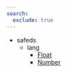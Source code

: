 ```yaml
---
search:
  exclude: true
---
```


[//]: # (DO NOT EDIT THIS FILE DIRECTLY. Instead, edit the corresponding stub file and execute `npm run docs:api`.)

- safeds
    - lang
        - [Float](safeds/lang/Float.md)
        - [Number](safeds/lang/Number.md)
